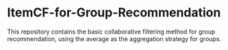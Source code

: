 
# ItemCF-for-Group-Recommendation
This repository contains the basic collaborative filtering method for group recommendation, 
using the average as the aggregation strategy for groups.


